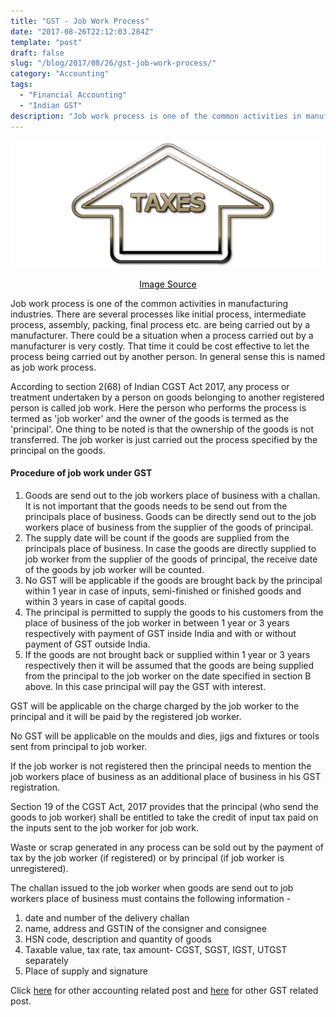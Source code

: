 ```yaml
---
title: "GST - Job Work Process"
date: "2017-08-26T22:12:03.284Z"
template: "post"
draft: false
slug: "/blog/2017/08/26/gst-job-work-process/"
category: "Accounting"
tags:
  - "Financial Accounting"
  - "Indian GST"
description: "Job work process is one of the common activities in manufacturing industries. There are several processes like initial process, intermediate process, assembly, packing, final process etc. are being carried out by a manufacturer."
---
```


![GST - Job Work Process](/media/pixabay/gst-input-tax-credit.jpg "GST - Job Work Process")
[<center><span style="color:black">Image Source</span></center>](https://pixabay.com/illustrations/tax-taxes-taxation-accountant-1040-957457/)

Job work process is one of the common activities in manufacturing industries. There are several processes like initial process, intermediate process, assembly, packing, final process etc. are being carried out by a manufacturer. There could be a situation when a process carried out by a manufacturer is very costly. That time it could be cost effective to let the process being carried out by another person. In general sense this is named as job work process.

According to section 2(68) of Indian CGST Act 2017, any process or treatment undertaken by a person on goods belonging to another registered person is called job work. Here the person who performs the process is termed as 'job worker' and the owner of the goods is termed as the 'principal'. One thing to be noted is that the ownership of the goods is not transferred. The job worker is just carried out the process specified by the principal on the goods.

#### Procedure of job work under GST
1.  Goods are send out to the job workers place of business with a challan. It is not important that the goods needs to be send out from the principals place of business. Goods can be directly send out to the job workers place of business from the supplier of the goods of principal.
2. The supply date will be count if the goods are supplied from the principals place of business. In case the goods are directly supplied to job worker from the supplier of the goods of principal, the receive date of the goods by job worker will be counted.
3. No GST will be applicable if the goods are brought back by the principal within 1 year in case of inputs, semi-finished or finished goods and within 3 years in case of capital goods.
4. The principal is permitted to supply the goods to his customers from the place of business of the job worker in between 1 year or 3 years respectively with payment of GST inside India and with or without payment of GST outside India.
5. If the goods are not brought back or supplied within 1 year or 3 years respectively then it will be assumed that  the goods are being supplied from the principal to the job worker on the date specified in section B above. In this case principal will pay the GST with interest.

GST will be applicable on the charge charged by the job worker to the principal and it will be paid by the registered  job worker.

No GST will be applicable on the moulds and dies, jigs and fixtures or tools sent from principal to job worker.

If the job worker is not registered then the principal needs to mention the job workers place of business as an additional place of business in his GST registration.

Section 19 of the CGST Act, 2017 provides that the principal (who send the goods to job worker) shall be entitled to take the credit of  input tax paid on the inputs sent to the job worker for job work.

Waste or scrap generated in any process can be sold out by the payment of tax by the job worker (if registered) or by principal (if job worker is unregistered).

The challan issued to the job worker when goods are send out to job workers place of business must contains the following information -
1. date and number of the delivery challan
2. name, address and GSTIN of the consigner and consignee
3. HSN code, description and quantity of goods
4. Taxable value, tax rate, tax amount- CGST, SGST, IGST, UTGST separately
5. Place of supply and signature

Click [here](https://www.nahidsaikat.com/category/accounting/ "Accounting Post") for other accounting related post and [here](https://www.nahidsaikat.com/tag/indian-gst/ "Indian GST") for other GST related post.

